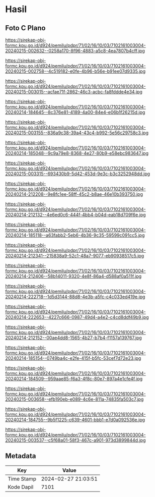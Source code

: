 # Hasil

## Foto C Plano

https://sirekap-obj-formc.kpu.go.id/d924/pemilu/pdpr/71/02/16/10/03/7102161003004-20240215-002632--0258a170-8f96-4883-a5c8-4ea7807b4cff.jpg

https://sirekap-obj-formc.kpu.go.id/d924/pemilu/pdpr/71/02/16/10/03/7102161003004-20240215-002758--4c519182-e0fe-4b96-b56e-b91ee07d9335.jpg

https://sirekap-obj-formc.kpu.go.id/d924/pemilu/pdpr/71/02/16/10/03/7102161003004-20240215-003015--acfae71f-2862-46c3-acbc-fa8fddde4e34.jpg

https://sirekap-obj-formc.kpu.go.id/d924/pemilu/pdpr/71/02/16/10/03/7102161003004-20240214-184645--8c376e81-4189-4a00-84e4-e06b1f26215d.jpg

https://sirekap-obj-formc.kpu.go.id/d924/pemilu/pdpr/71/02/16/10/03/7102161003004-20240215-003155--836a9c38-39a4-43c4-b992-5e56c29758c3.jpg

https://sirekap-obj-formc.kpu.go.id/d924/pemilu/pdpr/71/02/16/10/03/7102161003004-20240214-185048--9c9a79e8-8368-4e27-80b9-e58ebc983647.jpg

https://sirekap-obj-formc.kpu.go.id/d924/pemilu/pdpr/71/02/16/10/03/7102161003004-20240215-003315--693430b9-5d42-453d-9e3c-b3c3252948dd.jpg

https://sirekap-obj-formc.kpu.go.id/d924/pemilu/pdpr/71/02/16/10/03/7102161003004-20240214-212208--9e8fc1ee-58ff-45c2-b8ae-46e10b393750.jpg

https://sirekap-obj-formc.kpu.go.id/d924/pemilu/pdpr/71/02/16/10/03/7102161003004-20240214-212132--4e6ed0c6-444f-4bb4-b04d-eab18d709f6e.jpg

https://sirekap-obj-formc.kpu.go.id/d924/pemilu/pdpr/71/02/16/10/03/7102161003004-20240214-185118--a63fabb2-5eb6-4b36-9c35-59599c091cc5.jpg

https://sirekap-obj-formc.kpu.go.id/d924/pemilu/pdpr/71/02/16/10/03/7102161003004-20240214-212341--215838a9-52c1-48a7-9077-eb90938517c5.jpg

https://sirekap-obj-formc.kpu.go.id/d924/pemilu/pdpr/71/02/16/10/03/7102161003004-20240214-212406--58b14011-9320-4e8f-86a4-d588af0a511f.jpg

https://sirekap-obj-formc.kpu.go.id/d924/pemilu/pdpr/71/02/16/10/03/7102161003004-20240214-222718--1d5d3144-88d8-4e3b-a5fc-c4c033ed419e.jpg

https://sirekap-obj-formc.kpu.go.id/d924/pemilu/pdpr/71/02/16/10/03/7102161003004-20240214-222653--4227c666-0987-49d4-a4e2-c4cd8ddf49b9.jpg

https://sirekap-obj-formc.kpu.go.id/d924/pemilu/pdpr/71/02/16/10/03/7102161003004-20240214-212152--00ae4dd8-1565-4b27-b7b4-f1157a139767.jpg

https://sirekap-obj-formc.kpu.go.id/d924/pemilu/pdpr/71/02/16/10/03/7102161003004-20240214-185154--0749ba4c-e2fe-415f-b5fc-53cef7d72e23.jpg

https://sirekap-obj-formc.kpu.go.id/d924/pemilu/pdpr/71/02/16/10/03/7102161003004-20240214-184509--959aae85-f6a3-4f8c-80e7-897a4e1cfe4f.jpg

https://sirekap-obj-formc.kpu.go.id/d924/pemilu/pdpr/71/02/16/10/03/7102161003004-20240215-003658--efb190eb-e089-4c6e-811a-74835fa503c7.jpg

https://sirekap-obj-formc.kpu.go.id/d924/pemilu/pdpr/71/02/16/10/03/7102161003004-20240214-184755--9b5f1225-c639-4601-bbb1-e7d0a092536e.jpg

https://sirekap-obj-formc.kpu.go.id/d924/pemilu/pdpr/71/02/16/10/03/7102161003004-20240215-003537--c5f68a01-58f3-467c-a901-973d3899844d.jpg


## Metadata

| Key        | Value               |
| ---------- | ------------------- |
| Time Stamp | 2024-02-27 21:03:51 |
| Kode Dapil | 7101                |



